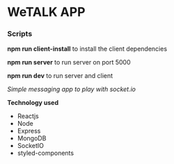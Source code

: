 # WeTALK APP

### Scripts
__npm run client-install__ to install the client dependencies

__npm run server__ to run server on port 5000

__npm run dev__ to run server and client

*Simple messaging app to play with socket.io*

__Technology used__

* Reactjs
* Node
* Express
* MongoDB
* SocketIO
* styled-components
